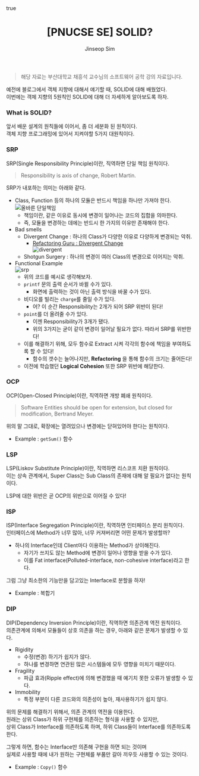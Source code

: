 ﻿---
layout: post
title: "[PNUCSE SE] SOLID?"
categories: SE
tags: [theory]
author:
  - Jinseop Sim
toc: true
math: true
---
> 해당 자료는 부산대학교 채흥석 교수님의 소프트웨어 공학 강의 자료입니다.  

예전에 블로그에서 객체 지향에 대해서 얘기할 때, SOLID에 대해 배웠었다.  
이번에는 객체 지향의 5원칙인 SOLID에 대해 더 자세하게 알아보도록 하자.  

### What is SOLID?
앞서 배운 설계의 원칙들에 이어서, 좀 더 세분화 된 원칙이다.  
객체 지향 프로그래밍에 있어서 지켜야할 5가지 대원칙이다.  

### SRP
SRP(Single Responsibility Principle)이란, 직역하면 단일 책임 원칙이다.
> Responsibility is axis of change, Robert Martin.  

SRP가 내포하는 의미는 아래와 같다.
- Class, Function 등의 하나의 모듈은 반드시 책임을 하나만 가져야 한다.  
  ![올바른 단일책임](https://user-images.githubusercontent.com/71700079/200294677-2277e1ad-dff5-4fb2-ab2b-385ed9e4407b.png)  
  - 책임이란, 같은 이유로 동시에 변경이 일어나는 코드의 집합을 의마한다.
  - 즉, 모듈을 변경하는 데에는 반드시 한 가지의 이유만 존재해야 한다.
- Bad smells
  - Divergent Change : 하나의 Class가 다양한 이유로 다양하게 변경되는 악취.
    - [Refactoring Guru : Divergent Change](https://refactoring.guru/smells/divergent-change)  
  ![divergent](https://user-images.githubusercontent.com/71700079/200294708-4ab139bd-b134-4470-8bea-0f20675136ba.png)  
  - Shotgun Surgery : 하나의 변경이 여러 Class의 변경으로 이어지는 악취.
- Functional Example  
  ![srp](https://user-images.githubusercontent.com/71700079/200294631-0e687c4e-f64a-47b6-8066-23c6f7a97b2e.png)  
  - 위의 코드를 예시로 생각해보자.
  - ```printf``` 문의 출력 순서가 바뀔 수가 있다.
    - 화면에 출력하는 것이 아닌 출력 방식을 바꿀 수가 있다.
  - 비디오를 빌리는 ```charge```를 줄일 수가 있다.
    - 어? 이 순간 Responsibility는 2개가 되어 SRP 위반이 된다!
  - ```point```를 더 올려줄 수가 있다.
    - 이젠 Responsibility가 3개가 됐다.
    - 위의 3가지는 굳이 같이 변경이 일어날 필요가 없다. 따라서 SRP를 위반한다!
  - 이를 해결하기 위해, 모두 함수로 Extract 시켜 각각의 함수에 책임을 부여하도록 할 수 있다!
    - 함수의 갯수는 늘어나지만, __Refactoring__ 을 통해 함수의 크기는 줄어든다!
  - 이전에 학습했던 __Logical Cohesion__ 또한 SRP 위반에 해당한다.

### OCP
OCP(Open-Closed Principle)이란, 직역하면 개방 폐쇄 원칙이다.  
> Software Entities should be open for extension, but closed for modification, Bertrand Meyer.  

위의 말 그대로, 확장에는 열려있으나 변경에는 닫혀있어야 한다는 원칙이다.  
- Example : ```getSum()``` 함수

### LSP
LSP(Liskov Substitute Principle)이란, 직역하면 리스코프 치환 원칙이다.  
이는 상속 관계에서, Super Class는 Sub Class의 존재에 대해 알 필요가 없다는 원칙이다.  

LSP에 대한 위반은 곧 OCP의 위반으로 이어질 수 있다!  

### ISP
ISP(Interface Segregation Principle)이란, 직역하면 인터페이스 분리 원칙이다.  
인터페이스에 Method가 너무 많아, 너무 커져버리면 어떤 문제가 발생할까?  
- 하나의 Interface인데 Client마다 이용하는 Method가 상이해진다.
  - 자기가 쓰지도 않는 Method에 변경이 일어나 영향을 받을 수가 있다.
  - 이를 Fat interface(Polluted-interface, non-cohesive interface)라고 한다.

그럼 그냥 최소한의 기능만을 담고있는 Interface로 분할을 하자!
- Example : 복합기

### DIP
DIP(Dependency Inversion Principle)이란, 직역하면 의존관계 역전 원칙이다.  
의존관계에 의해서 모듈들이 상호 의존을 하는 경우, 아래와 같은 문제가 발생할 수 있다.  

- Rigidity
  - 수정(변경) 하기가 쉽지가 않다.
  - 하나를 변경하면 연관된 많은 시스템들에 모두 영향을 미치기 때문이다.
- Fragility
  - 파급 효과(Ripple effect)에 의해 변경했을 때 예기치 못한 오류가 발생할 수 있다.
- Immobility
  - 특정 부분이 다른 코드와의 의존성이 높아, 재사용하기가 쉽지 않다.

위의 문제를 해결하기 위해서, 의존 관계의 역전을 이용한다.  
원래는 상위 Class가 하위 구현체를 의존하는 형식을 사용할 수 있지만,  
상위 Class가 Interface를 의존하도록 하며, 하위 Class들이 Interface를 의존하도록 한다.  

그렇게 하면, 함수는 Interface만 의존해 구현을 하면 되는 것이며  
실제로 사용할 때에 내가 원하는 구현체를 부품만 갈아 끼우듯 사용할 수 있는 것이다.  

- Example : ```Copy()``` 함수